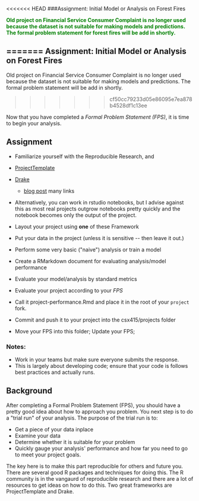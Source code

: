 <<<<<<< HEAD
###Assignment: Initial Model or Analysis on Forest Fires

<span style="color:green">**Old project on Financial Service Consumer Complaint is no longer used because the dataset is not suitable for making models and predictions. The formal problem statement for forest fires will be add in shortly.**</span>

=======
Assignment: Initial Model or Analysis on Forest Fires
------------------------------------------------------

Old project on Financial Service Consumer Complaint is no longer used because the dataset is not suitable for making models and predictions. The formal problem statement will be add in shortly.

>>>>>>> cf50cc79233d05e86095e7ea878b4528df1c13ee

Now that you have completed a *Formal Problem Statement (FPS)*, it is time to begin your analysis.

Assignment
----------

-   Familiarize yourself with the Reproducible Research, and
-   [ProjectTemplate](http://projecttemplate.net/)
-   [Drake](https://github.com/ropensci/drake)
    -   [blog post](https://ropensci.org/blog/2018/02/06/drake/) many links
-   Alternatively, you can work in rstudio notebooks, but I advise against this as most real projects outgrow notebooks pretty quickly and the notebook becomes only the output of the project.

-   Layout your project using **one** of these Framework
-   Put your data in the project (unless it is sensitive -- then leave it out.)

-   Perform some very basic ("naive") analysis or train a model

-   Create a RMarkdown document for evaluating analysis/model performance
-   Evaluate your model/analysis by standard metrics
-   Evaluate your project according to your *FPS*
-   Call it project-performance.Rmd and place it in the root of your `project` fork.

-   Commit and push it to your project into the csx415/projects folder

-   Move your FPS into this folder; Update your FPS;

### Notes:

-   Work in your teams but make sure everyone submits the response.
-   This is largely about developing code; ensure that your code is follows best practices and actually runs.

Background
----------

After completing a Formal Problem Statement (FPS), you should have a pretty good idea about how to approach you problem. You next step is to do a "trial run" of your analysis. The purpose of the trial run is to:

-   Get a piece of your data inplace
-   Examine your data
-   Determine whether it is suitable for your problem
-   Quickly gauge your analysis' performance and how far you need to go to meet your project goals.

The key here is to make this part reproducible for others and future you. There are several good R packages and techniques for doing this. The R community is in the vangaurd of reproducible research and there are a lot of resources to get ideas on how to do this. Two great frameworks are ProjectTemplate and Drake.

